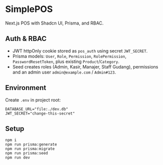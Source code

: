 # SimplePOS

Next.js POS with Shadcn UI, Prisma, and RBAC.

## Auth & RBAC

- JWT httpOnly cookie stored as `pos_auth` using secret `JWT_SECRET`.
- Prisma models: `User`, `Role`, `Permission`, `RolePermission`, `PasswordResetToken`, plus existing `Product`/`Category`.
- Seed creates roles (Admin, Kasir, Manajer, Staff Gudang), permissions and an admin user `admin@example.com` / `Admin#123`.

## Environment

Create `.env` in project root:

```
DATABASE_URL="file:./dev.db"
JWT_SECRET="change-this-secret"
```

## Setup

```
npm i
npm run prisma:generate
npm run prisma:migrate
npm run prisma:seed
npm run dev
```

